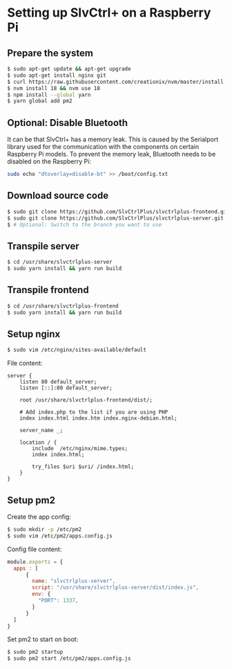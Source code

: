 # Setting up SlvCtrl+ on a Raspberry Pi

## Prepare the system
```bash
$ sudo apt-get update && apt-get upgrade
$ sudo apt-get install nginx git
$ curl https://raw.githubusercontent.com/creationix/nvm/master/install.sh | bash 
$ nvm install 18 && nvm use 18
$ npm install --global yarn
$ yarn global add pm2
```

## Optional: Disable Bluetooth
It can be that SlvCtrl+ has a memory leak. This is caused by the Serialport library used for the communication with the components on certain Raspberry Pi models. To prevent the memory leak, Bluetooth needs to be disabled on the Raspberry Pi:

```bash
sudo echo "dtoverlay=disable-bt" >> /boot/config.txt
```

## Download source code
```bash
$ sudo git clone https://github.com/SlvCtrlPlus/slvctrlplus-frontend.git /usr/share
$ sudo git clone https://github.com/SlvCtrlPlus/slvctrlplus-server.git /usr/share
$ # Optional: Switch to the branch you want to use
```

## Transpile server
```bash
$ cd /usr/share/slvctrlplus-server
$ sudo yarn install && yarn run build
```

## Transpile frontend
```bash
$ cd /usr/share/slvctrlplus-frontend
$ sudo yarn install && yarn run build
```

## Setup nginx
```bash
$ sudo vim /etc/nginx/sites-available/default
```

File content:

```
server {
	listen 80 default_server;
	listen [::]:80 default_server;

	root /usr/share/slvctrlplus-frontend/dist/;

	# Add index.php to the list if you are using PHP
	index index.html index.htm index.nginx-debian.html;

	server_name _;

	location / {
		include  /etc/nginx/mime.types;
		index index.html;

		try_files $uri $uri/ /index.html;
	}
}
```

## Setup pm2
Create the app config:

```bash
$ sudo mkdir -p /etc/pm2
$ sudo vim /etc/pm2/apps.config.js
```

Config file content:
```js
module.exports = {
  apps : [
      {
        name: "slvctrlplus-server",
        script: "/usr/share/slvctrlplus-server/dist/index.js",
        env: {
          "PORT": 1337,
        }
      }
  ]
}
```

Set pm2 to start on boot:
```bash
$ sudo pm2 startup
$ sudo pm2 start /etc/pm2/apps.config.js
```
